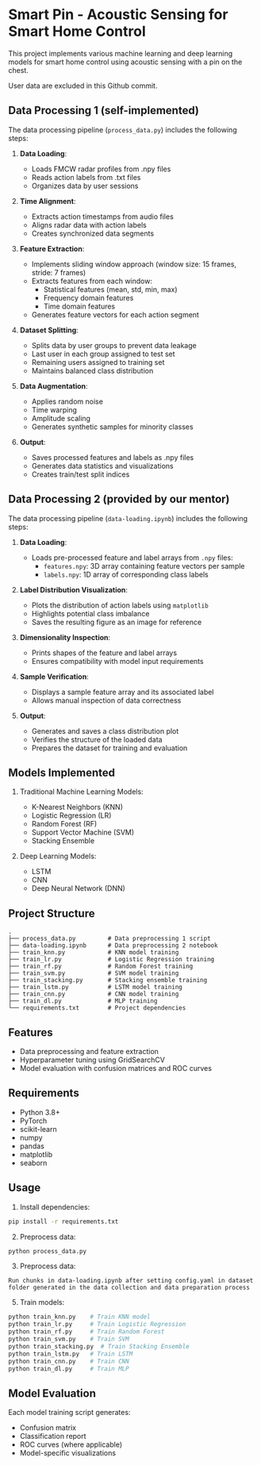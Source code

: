 # Smart Pin - Acoustic Sensing for Smart Home Control

This project implements various machine learning and deep learning models for smart home control using acoustic sensing with a pin on the chest.

User data are excluded in this Github commit. 

## Data Processing 1 (self-implemented)

The data processing pipeline (`process_data.py`) includes the following steps:

1. **Data Loading**:
   - Loads FMCW radar profiles from .npy files
   - Reads action labels from .txt files
   - Organizes data by user sessions

2. **Time Alignment**:
   - Extracts action timestamps from audio files
   - Aligns radar data with action labels
   - Creates synchronized data segments

3. **Feature Extraction**:
   - Implements sliding window approach (window size: 15 frames, stride: 7 frames)
   - Extracts features from each window:
     - Statistical features (mean, std, min, max)
     - Frequency domain features
     - Time domain features
   - Generates feature vectors for each action segment

4. **Dataset Splitting**:
   - Splits data by user groups to prevent data leakage
   - Last user in each group assigned to test set
   - Remaining users assigned to training set
   - Maintains balanced class distribution

5. **Data Augmentation**:
   - Applies random noise
   - Time warping
   - Amplitude scaling
   - Generates synthetic samples for minority classes

6. **Output**:
   - Saves processed features and labels as .npy files
   - Generates data statistics and visualizations
   - Creates train/test split indices

## Data Processing 2 (provided by our mentor)

The data processing pipeline (`data-loading.ipynb`) includes the following steps:

1. **Data Loading**:
   - Loads pre-processed feature and label arrays from `.npy` files:
     - `features.npy`: 3D array containing feature vectors per sample
     - `labels.npy`: 1D array of corresponding class labels

2. **Label Distribution Visualization**:
   - Plots the distribution of action labels using `matplotlib`
   - Highlights potential class imbalance
   - Saves the resulting figure as an image for reference

3. **Dimensionality Inspection**:
   - Prints shapes of the feature and label arrays
   - Ensures compatibility with model input requirements

4. **Sample Verification**:
   - Displays a sample feature array and its associated label
   - Allows manual inspection of data correctness

5. **Output**:
   - Generates and saves a class distribution plot
   - Verifies the structure of the loaded data
   - Prepares the dataset for training and evaluation

     
## Models Implemented

1. Traditional Machine Learning Models:
   - K-Nearest Neighbors (KNN)
   - Logistic Regression (LR)
   - Random Forest (RF)
   - Support Vector Machine (SVM)
   - Stacking Ensemble

2. Deep Learning Models:
   - LSTM
   - CNN
   - Deep Neural Network (DNN)

## Project Structure

```
.
├── process_data.py         # Data preprocessing 1 script
├── data-loading.ipynb      # Data preprocessing 2 notebook 
├── train_knn.py            # KNN model training
├── train_lr.py             # Logistic Regression training
├── train_rf.py             # Random Forest training
├── train_svm.py            # SVM model training
├── train_stacking.py       # Stacking ensemble training
├── train_lstm.py           # LSTM model training
├── train_cnn.py            # CNN model training
├── train_dl.py             # MLP training
└── requirements.txt        # Project dependencies
```

## Features

- Data preprocessing and feature extraction
- Hyperparameter tuning using GridSearchCV
- Model evaluation with confusion matrices and ROC curves

  
## Requirements

- Python 3.8+
- PyTorch
- scikit-learn
- numpy
- pandas
- matplotlib
- seaborn

## Usage

1. Install dependencies:
```bash
pip install -r requirements.txt
```

2. Preprocess data:
```bash
python process_data.py
```

3. Preprocess data:
```
Run chunks in data-loading.ipynb after setting config.yaml in dataset folder generated in the data collection and data preparation process
```
5. Train models:
```bash
python train_knn.py    # Train KNN model
python train_lr.py     # Train Logistic Regression
python train_rf.py     # Train Random Forest
python train_svm.py    # Train SVM
python train_stacking.py  # Train Stacking Ensemble
python train_lstm.py   # Train LSTM
python train_cnn.py    # Train CNN
python train_dl.py     # Train MLP
```

## Model Evaluation

Each model training script generates:
- Confusion matrix
- Classification report
- ROC curves (where applicable)
- Model-specific visualizations
